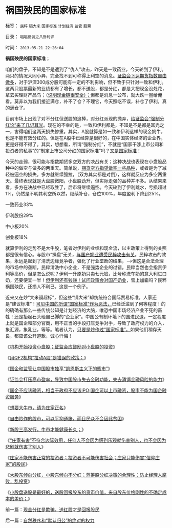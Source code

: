 # 祸国殃民的国家标准

标签： `民粹` `镉大米` `国家标准` `计划经济` `监管` `股票` 

目录： `唱唱反调之八卦时评`

时间： `2013-05-21 22:26:04`

**祸国殃民的国家标准**；

咱们的盘子，不知是不是遭到了“仇人”攻击，昨天是一致药业，今天轮到了伊利。两只的情况大同小异，完全找不到可称得上利空的消息。[证监会下达期货指数自由做多](../../../2012/11/27/指数期货证伪了对散户的妖魔化之“散户市”.md)，对于沪深300成分股可能有一定的不利影响，但不致于只针对一致和伊利。这两只股票最新的业绩都有了增长，都不送股，都是分红，都是大把现金没处花，拿去买理财产品鸟；（[说明现金链很安全）；](../../../2012/6/21/国家完全不必保留外汇储备；完全不必关注外汇市场；.md)但都是消息一公布，就大跌一圈给俺看。莫非以为我们接近满仓，补不了仓？不理它，今天照吃不误，补仓了伊利，真的满仓了。

目前市场上出现了对不分红但送股的追捧，对分红派现的抛弃，[给证监会“强制分红论”来了几记耳光](../../../2013/4/17/凯恩斯主义偷换的内需，强制分红的愚暴贱民.md)。现在的不幸的是，一致和伊利都是，不知是不是都是耳光之一，害得咱们这两天损失惨重。其实，A股就算是如一致和伊利这样的现金奶牛，也是不能有效分红的。但是在A股中已经算是很好的，在中国实体经济的企业界，更是好得不得了。其实，想想看，所谓“强制分红”，不就是“国家干涉上市公司和投资者的私事”的“制定上市公司分红的国家标准”吗？[又是国家标准](../../../2012/12/28/从公益变成公害的“为虎作伥的民粹之路”.md)！

今天的走弱，很可能与指数期货多空双方的决战有关；这种决战也表现在小盘股品种中的做空与做多的两重天。简单说，[期货空方指望做空一些品种](../../../2011/6/18/非法举报伊利，合法造谣金龙鱼.md)，或者是为了减轻被逼空的损失。多方就继续强拉，（双方其实都是对倒），这样就反应为多空两重天。最终表现就是大盘股微阳，小盘股劲升，但实际走强的品种并不多。从结果来看，多方在决战中已经取胜了，后市将继续逼空。今天轮到了伊利跳水，亏损超过1%，仍然是不明其利空所以然，继续补仓，仓位100%，年度盈利下降到25%。

一致药业33%

伊利股份29%

中小板20%

创业板18%

就算伊利的走势不是大牛股，笔者对伊利的业绩和现金流，以主政策上得到的关照都是很有信心。与股市“操盘”无关，[与国产奶业遭受民粹攻击有关](../../../2011/7/5/民主是消费者的钞票买出来的；乳业实播《通往奴役之路》.md)。民粹攻击的效果，永远是起到了清洗边缘竞争者，强化了行业垄断的结果，——>但这是合法合理的市场中的垄断，民粹清洗中小企业，不是强势企业的过错。民粹当然也会指责伊利等高价，但是怎么说呢？伊利一升原奶只卖七元钱，比号称洗车奶的意大利进口奶，还要便宜一半！[但伊利还有钱赚！试问政策会对国产奶业](../../../2011/6/18/非法举报伊利，合法造谣金龙鱼.md)，雪上加霜吗？民粹祸国殃民，还损人不利已，这是一个例子。

近来又在炒“大米镉超标”，但这些“镉大米”却统统符合国际贸易标准，人家还是“建议标准”！[可见中国的所谓“国家标准”作为恶法，](../../../2013/5/18/自然秩序和国家标准.md)已经泛滥到了何等程度！的的确确有那么一些传统公知是计划经济的大脑，唯恐中国市场经济产业不死的畜牲！还是抬起石头砸自已脚的“企业家”。中国公有制环境下的国进民退，一定程度上就是国企和部分官商，用不正当的手段打压竞争对手，导致了政府权力的介入，象汇源，象乳业，等等。笔者认为，[只要是炒作过“国家标准”，](../../../2011/6/28/广州乳业有良心的奸商.md)如果他们稍存天良，都应该公开道歉，诚心忏悔！

《[机构开始投资小盘股；证监会应鼓励对小盘股的投资](../../../2013/4/24/机构开始投资小盘股；证监会应鼓励对小盘股的投资；.md)》

《[用QF2机构“拉动A股”是错误的政策；](../../../2013/4/25/用QF2机构“拉动A股”是错误的货币政策，兼谈叶檀.md)》

《[国企和监管让中国股市独享“凯恩斯主义下的熊市”](../../../2013/4/27/国企和监管让中国股市独享“凯恩斯主义下的大熊市”.md)》

《[证监会打压高市盈率，导致中国股市失去金融功能，失去消饵金融风险的能力](../../../2013/5/4/监会会再次打压“业绩下降的高市盈率”的投机吗？.md)》

《[国企不应该融资，相当于政府不应该IPO;国企可以上市融资，股市不能为国企融资服务](../../../2013/5/8/国企可以上市融资，股市不能为国企融资服务.md)》

《[想要大牛市，请为庄家正名](../../../2013/5/10/想要大牛市，请为庄家正名.md)》

《[自由炒作的股市，可以平抑通胀，而且民众不会因此贫困](../../../2013/5/15/A股如果不能IPO，还能有什么用？.md)》

《[新股三高发行，牛市才能健康长久；](../../../2013/5/17/新股三高发行，牛市才能健康长久.md)》

《[“庄家有害”不符合边际效用，任何人不会因为感到乐观就伤害别人，也不会因为悲剧就伤害了别人](../../../2012/11/22/“看得见的手”的理由“看不见”，“庄家有害”不科学；.md)》

《[庄家不能伤害正常的投资者；投资者不可能伤害社会；庄家只能伤害“信仰庄家”的股民](../../../2012/11/23/庄家不能伤害正常的投资者；投机不可能伤害社会；.md)》

《[大股东倾向分红，小股东倾向不分红；蓝筹股分红决策的合理性：防止经理人腐败，乱投资](../../../2012/11/20/大股东倾向分红，蓝筹股分红合理，股价向净资产靠拢.md)》

《[小股盘送股是最好的，送股回报股东的货币价值，来自股东价格刚性的不确定成本的差价；](../../../2013/5/21/现金分红是欺骗，送红股才是回报股民.md)》



前一篇：[现金分红是欺骗，送红股才是回报股民](../../../2013/5/21/现金分红是欺骗，送红股才是回报股民.md)

后一篇：[自然秩序和“默认归公”的绝对的权力](../../../2013/5/22/自然秩序和“默认归公”的绝对的权力.md)